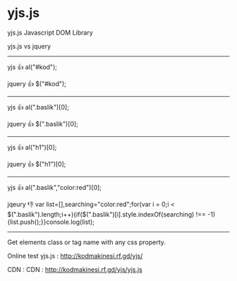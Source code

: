 # yjs.js
yjs.js Javascript DOM Library

yjs.js vs jquery
_______________________________________________
yjs 👍  al("#kod");

jquery 👍  $("#kod");

--------------------------------------------------

yjs 👍 al(".baslik")[0];

jquery 👍 $(".baslik")[0];

--------------------------------------------------

yjs 👍 al("h1")[0];

jquery 👍 $("h1")[0];

--------------------------------------------------

yjs 👍 al(".baslik","color:red")[0];

jqeury 👎 var list=[],searching="color:red";for(var i = 0;i < $(".baslik").length;i++){if($(".baslik")[i].style.indexOf(searching) !== -1){list.push();}}console.log(list);
________________________________________________

Get elements class or tag name with any css property.

Online test yjs.js : http://kodmakinesi.rf.gd/yjs/

CDN : <script src="http://kodmakinesi.rf.gd/yjs/yjs.js"></script>
CDN : http://kodmakinesi.rf.gd/yjs/yjs.js
